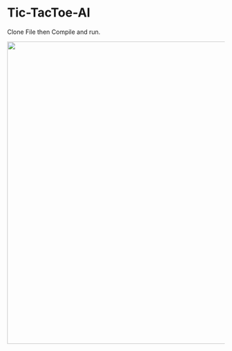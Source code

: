 # Tic-TacToe-AI

Clone File then Compile and run.

<img height=" 700px" width="1000px" src="https://www.researchgate.net/publication/262672371/figure/fig1/AS:393455625883662@1470818539933/Game-tree-for-Tic-Tac-Toe-game-using-MiniMax-algorithm.png" width="40" height="40" />
